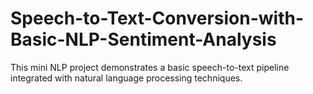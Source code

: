 # Speech-to-Text-Conversion-with-Basic-NLP-Sentiment-Analysis
This mini NLP project demonstrates a basic speech-to-text pipeline integrated with natural language processing techniques.
